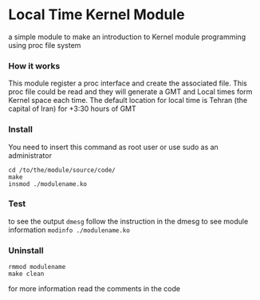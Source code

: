 # Local Time Kernel Module

a simple module to make an introduction to Kernel module programming using proc file system


### How it works
This module register a proc interface and create the associated file. This proc file could be read and they will generate a GMT and Local times form Kernel space each time. The default location for local time is Tehran (the capital of Iran) for +3:30 hours of GMT


### Install
You need to insert this command as root user or use sudo as an administrator
```
cd /to/the/module/source/code/
make
insmod ./modulename.ko
```

### Test
to see the output `dmesg`
follow the instruction in the dmesg
to see module information `modinfo ./modulename.ko`


### Uninstall
```
rmmod modulename
make clean
```

for more information read the comments in the code
